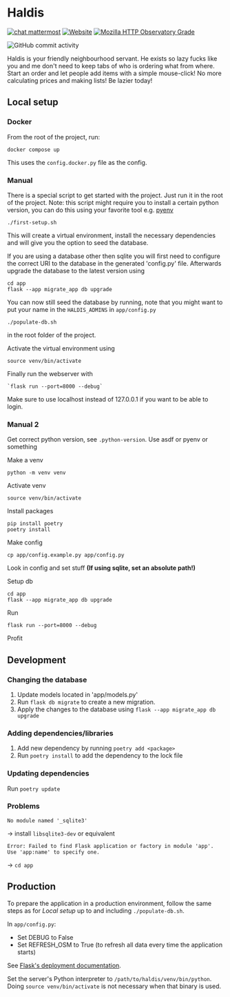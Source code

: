 Haldis
=======
[![chat mattermost](https://img.shields.io/badge/chat-mattermost-blue.svg)](https://mattermost.zeus.gent/zeus/channels/haldis)
[![Website](https://img.shields.io/website/https/haldis.zeus.gent.svg)](https://haldis.zeus.gent)
[![Mozilla HTTP Observatory Grade](https://img.shields.io/mozilla-observatory/grade-score/haldis.zeus.gent.svg?publish)](https://observatory.mozilla.org/analyze/haldis.zeus.gent)

![GitHub commit activity](https://img.shields.io/github/commit-activity/y/zeuswpi/haldis.svg)

Haldis is your friendly neighbourhood servant. He exists so lazy fucks like you and me don't need to keep tabs of who is ordering what from where.
Start an order and let people add items with a simple mouse-click!
No more calculating prices and making lists!
Be lazier today!

## Local setup

### Docker
From the root of the project, run:

	docker compose up

This uses the `config.docker.py` file as the config.

### Manual

There is a special script to get started with the project. Just run it in the root of the project.
Note: this script might require you to install a certain python version, you can do this using your favorite tool e.g. [pyenv](https://github.com/pyenv/pyenv#simple-python-version-management-pyenv)

	./first-setup.sh

This will create a virtual environment, install the necessary dependencies and will give you the option to seed the database.

If you are using a database other then sqlite you will first need to configure the correct URI to the database in the generated 'config.py' file.
Afterwards upgrade the database to the latest version using

	cd app
	flask --app migrate_app db upgrade

You can now still seed the database by running, note that you might want to put your name in the `HALDIS_ADMINS` in `app/config.py`

	./populate-db.sh

in the root folder of the project.


Activate the virtual environment using

	source venv/bin/activate

Finally run the webserver with

	`flask run --port=8000 --debug`

Make sure to use localhost instead of 127.0.0.1 if you want to be able to login.

### Manual 2

Get correct python version, see `.python-version`. Use asdf or pyenv or something

Make a venv

	python -m venv venv

Activate venv

	source venv/bin/activate

Install packages
	
	pip install poetry
	poetry install

Make config

	cp app/config.example.py app/config.py

Look in config and set stuff **(If using sqlite, set an absolute path!)**

Setup db

	cd app
	flask --app migrate_app db upgrade

Run

	flask run --port=8000 --debug

Profit

## Development

### Changing the database

1. Update models located in 'app/models.py'
2. Run `flask db migrate` to create a new migration.
3. Apply the changes to the database using `flask --app migrate_app db upgrade`

### Adding dependencies/libraries

1. Add new dependency by running `poetry add <package>`
2. Run `poetry install` to add the dependency to the lock file

### Updating dependencies
Run `poetry update`

### Problems
```
No module named '_sqlite3'
```
-> install `libsqlite3-dev` or equivalent

```
Error: Failed to find Flask application or factory in module 'app'. Use 'app:name' to specify one.
```
-> `cd app`


## Production
To prepare the application in a production environment, follow the same steps as for *Local setup* up to and including `./populate-db.sh`.

In `app/config.py`:
- Set DEBUG to False 
- Set REFRESH_OSM to True (to refresh all data every time the application starts)

See [Flask's deployment documentation](https://flask.palletsprojects.com/en/1.1.x/deploying/#self-hosted-options).

Set the server's Python interpreter to `/path/to/haldis/venv/bin/python`. Doing `source venv/bin/activate` is not necessary when that binary is used.
